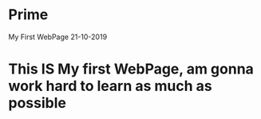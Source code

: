 # Prime
My First WebPage 21-10-2019
<h1>This IS My first WebPage, am gonna work hard to learn as much as possible</h1>
